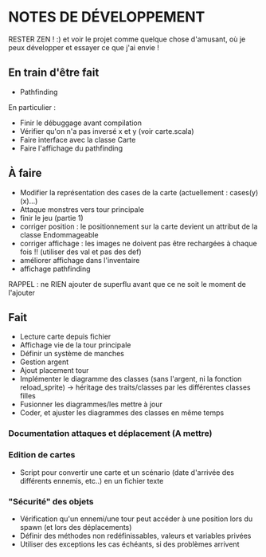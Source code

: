 # NOTES DE DÉVELOPPEMENT

RESTER ZEN ! :) et voir le projet comme quelque chose d'amusant,
où je peux développer et essayer ce que j'ai envie !

## En train d'être fait

* Pathfinding

En particulier :

* Finir le débuggage avant compilation
* Vérifier qu'on n'a pas inversé x et y (voir carte.scala)
* Faire interface avec la classe Carte
* Faire l'affichage du pathfinding

## À faire

* Modifier la représentation des cases de la carte (actuellement : cases(y)(x)...)
* Attaque monstres vers tour principale
* finir le jeu (partie 1)
* corriger position : le positionnement sur la carte devient un attribut de
  la classe Endommageable
* corriger affichage : les images ne doivent pas être rechargées à chaque fois !!
  (utiliser des val et pas des def)
* améliorer affichage dans l'inventaire
* affichage pathfinding

RAPPEL : ne RIEN ajouter de superflu avant que ce
ne soit le moment de l'ajouter

## Fait

* Lecture carte depuis fichier
* Affichage vie de la tour principale
* Définir un système de manches
* Gestion argent
* Ajout placement tour
* Implémenter le diagramme des classes (sans l'argent, ni la fonction
reload_sprite) -> héritage des traits/classes par les différentes classes
filles
* Fusionner les diagrammes/les mettre à jour
* Coder, et ajuster les diagrammes des classes en même temps

### Documentation attaques et déplacement (A mettre)

### Edition de cartes

* Script pour convertir une carte et un scénario (date d'arrivée des différents
  ennemis, etc..) en un fichier texte

### "Sécurité" des objets

* Vérification qu'un ennemi/une tour peut accéder à une position lors du spawn (et lors des déplacements)
* Définir des méthodes non redéfinissables, valeurs et variables privées
* Utiliser des exceptions les cas échéants, si des problèmes arrivent

